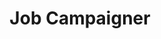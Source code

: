 ---
title: Job Campaigner
img: https://dummyimage.com/559x322/ccc/333
imgAlt: Job Campaigner Image
summary: A lorem ipsum software for presenting and reprising indutry an revolution etc for new A lorem ipsum ftware for presenting and reprising indutry an lution etc for new A lorem ipsum software lroem i lkl doens’t know...
link: /product/test.html
---